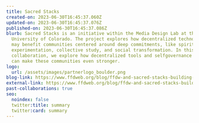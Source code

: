 ```yaml
---
title: Sacred Stacks
created-on: 2023-06-30T16:45:37.060Z
updated-on: 2023-06-30T16:45:37.076Z
published-on: 2023-06-30T16:45:37.086Z
blurb: Sacred Stacks is an initiative within the Media Design Lab at the
  University of Colorado. The project explores how decentralized technologies
  may benefit communities centered around deep commitments, like spiritual
  experimentation, collective study, and social transformation. In this
  collaboration, we explore how decentralized tools and selfgovernance practices
  can make these communities even stronger.
logo:
  url: /assets/images/partnerlogo_boulder.png
blog-link: https://www.ffdweb.org/blog/ffdw-and-sacred-stacks-building-community-with-decentralized-tools/
external-link: https://www.ffdweb.org/blog/ffdw-and-sacred-stacks-building-community-with-decentralized-tools/
past-collaborations: true
seo:
  noindex: false
  twitter:title: summary
  twitter:card: summary
---
```

